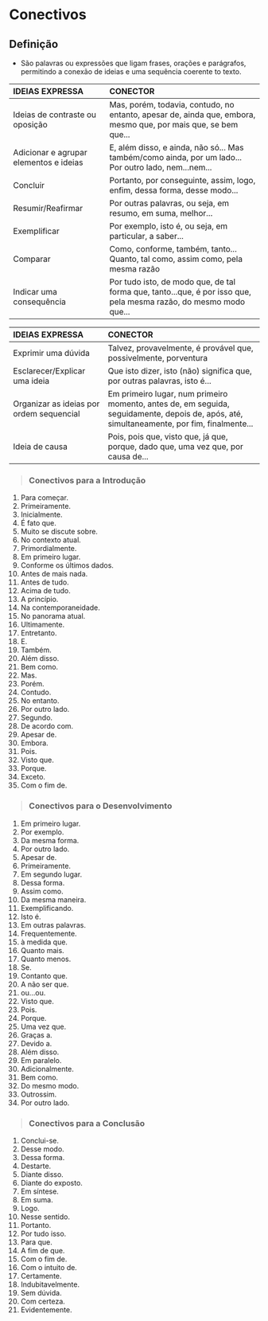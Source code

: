# Conectivos

## Definição
- São palavras ou expressões que ligam frases, orações e parágrafos, permitindo a conexão de ideias e uma sequência coerente to texto.

| IDEIAS EXPRESSA                        | CONECTOR                                                                                                          |
|:---------------------------------------|:------------------------------------------------------------------------------------------------------------------|
| Ideias de contraste ou oposição        | Mas, porém, todavia, contudo, no entanto, apesar de, ainda que, embora, mesmo que, por mais que, se bem que...    |
| Adicionar e agrupar elementos e ideias | E, além disso, e ainda, não só... Mas também/como ainda, por um lado... Por outro lado, nem...nem...              |
| Concluir                               | Portanto, por conseguinte, assim, logo, enfim, dessa forma, desse modo...                                         |
| Resumir/Reafirmar                      | Por outras palavras, ou seja, em resumo, em suma, melhor...                                                       |
| Exemplificar                           | Por exemplo, isto é, ou seja, em particular, a saber...                                                           |
| Comparar                               | Como, conforme, também, tanto... Quanto, tal como, assim como, pela mesma razão                                   |
| Indicar uma consequência               | Por tudo isto, de modo que, de tal forma que, tanto...que, é por isso que, pela mesma razão, do mesmo modo que... |

| IDEIAS EXPRESSA                          | CONECTOR                                                                                                                                   |
|:-----------------------------------------|:-------------------------------------------------------------------------------------------------------------------------------------------|
| Exprimir uma dúvida                      | Talvez, provavelmente, é provável que, possivelmente, porventura                                                                           |
| Esclarecer/Explicar uma ideia            | Que isto dizer, isto (não) significa que, por outras palavras, isto é...                                                                   |
| Organizar as ideias por ordem sequencial | Em primeiro lugar, num primeiro momento, antes de, em seguida, seguidamente, depois de, após, até, simultaneamente, por fim, finalmente... |
| Ideia de causa                           | Pois, pois que, visto que, já que, porque, dado que, uma vez que, por causa de...                                                          |

> ### Conectivos para a Introdução

1. Para começar.
2. Primeiramente.
3. Inicialmente.
4. É fato que.
5. Muito se discute sobre.
6. No contexto atual.
7. Primordialmente.
8. Em primeiro lugar.
9. Conforme os últimos dados.
10. Antes de mais nada.
11. Antes de tudo.
12. Acima de tudo.
13. A princípio.
14. Na contemporaneidade.
15. No panorama atual.
16. Ultimamente.
17. Entretanto.
18. E.
19. Também.
20. Além disso.
21. Bem como.
22. Mas.
23. Porém.
24. Contudo.
25. No entanto.
26. Por outro lado.
27. Segundo.
28. De acordo com.
29. Apesar de.
30. Embora.
31. Pois.
32. Visto que.
33. Porque.
34. Exceto.
35. Com o fim de.

> ### Conectivos para o Desenvolvimento

1. Em primeiro lugar.
2. Por exemplo.
3. Da mesma forma.
4. Por outro lado.
5. Apesar de.
6. Primeiramente.
7. Em segundo lugar.
8. Dessa forma.
9. Assim como.
10. Da mesma maneira.
11. Exemplificando.
12. Isto é.
13. Em outras palavras.
14. Frequentemente.
15. à medida que.
16. Quanto mais.
17. Quanto menos.
18. Se.
19. Contanto que.
20. A não ser que.
21. ou...ou.
22. Visto que.
23. Pois.
24. Porque.
25. Uma vez que.
26. Graças a.
27. Devido a.
28. Além disso.
29. Em paralelo.
30. Adicionalmente.
31. Bem como.
32. Do mesmo modo.
33. Outrossim.
34. Por outro lado.

> ### Conectivos para a Conclusão

1. Conclui-se.
2. Desse modo.
3. Dessa forma.
4. Destarte.
5. Diante disso.
6. Diante do exposto.
7. Em síntese.
8. Em suma.
9. Logo.
10. Nesse sentido.
11. Portanto.
12. Por tudo isso.
13. Para que.
14. A fim de que.
15. Com o fim de.
16. Com o intuito de.
17. Certamente.
18. Indubitavelmente.
19. Sem dúvida.
20. Com certeza.
21. Evidentemente.
